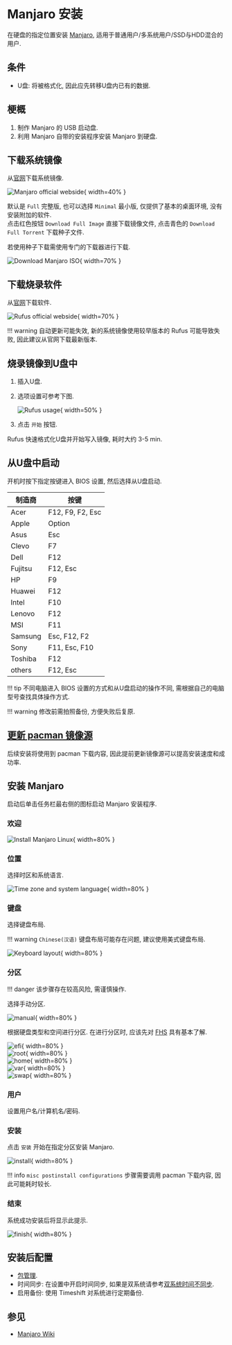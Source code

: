 # Manjaro 安装

在硬盘的指定位置安装 [Manjaro](https://manjaro.org/), 适用于普通用户/多系统用户/SSD与HDD混合的用户.  

## 条件

- U盘: 将被格式化, 因此应先转移U盘内已有的数据.

## 梗概

1. 制作 Manjaro 的 USB 启动盘.
2. 利用 Manjaro 自带的安装程序安装 Manjaro 到硬盘.

## 下载系统镜像

从[官网](https://manjaro.org/download/)下载系统镜像.  

![Manjaro official webside](assets/manjaro_official_gnome.png){ width=40% }  

默认是 `Full` 完整版, 也可以选择 `Minimal` 最小版, 仅提供了基本的桌面环境, 没有安装附加的软件.  
点击红色按钮 `Download Full Image` 直接下载镜像文件, 点击青色的 `Download Full Torrent` 下载种子文件.  

若使用种子下载需使用专门的下载器进行下载.  

![Download Manjaro ISO](assets/download_manjaro_iso.png){ width=70% }  

## 下载烧录软件

从[官网](http://rufus.ie/zh/)下载软件.  

![Rufus official webside](assets/rufus_official_download.png){ width=70% }  

!!! warning
    自动更新可能失效, 新的系统镜像使用较早版本的 Rufus 可能导致失败, 因此建议从官网下载最新版本.  

## 烧录镜像到U盘中

1. 插入U盘.
2. 选项设置可参考下图.

   ![Rufus usage](assets/rufus_usage.png){ width=50% }  

3. 点击 `开始` 按钮.

Rufus 快速格式化U盘并开始写入镜像, 耗时大约 3-5 min.  

## 从U盘中启动

开机时按下指定按键进入 BIOS 设置, 然后选择从U盘启动.  

| 制造商  | 按键             |
| ------- | ---------------- |
| Acer    | F12, F9, F2, Esc |
| Apple   | Option           |
| Asus    | Esc              |
| Clevo   | F7               |
| Dell    | F12              |
| Fujitsu | F12, Esc         |
| HP      | F9               |
| Huawei  | F12              |
| Intel   | F10              |
| Lenovo  | F12              |
| MSI     | F11              |
| Samsung | Esc, F12, F2     |
| Sony    | F11, Esc, F10    |
| Toshiba | F12              |
| others  | F12, Esc         |

!!! tip
    不同电脑进入 BIOS 设置的方式和从U盘启动的操作不同, 需根据自己的电脑型号查找具体操作方式.  

!!! warning
    修改前需拍照备份, 方便失败后复原.  

## [更新 pacman 镜像源](../Arch_包管理.md#更新镜像源)

后续安装将使用到 pacman 下载内容, 因此提前更新镜像源可以提高安装速度和成功率.  

## 安装 Manjaro

启动后单击任务栏最右侧的图标启动 Manjaro 安装程序.  

### 欢迎

![Install Manjaro Linux](assets/install_manjaro_linux.png){ width=80% }  

### 位置

选择时区和系统语言.  

![Time zone and system language](assets/position.png){ width=80% }  

### 键盘

选择键盘布局.  

!!! warning
    `Chinese(汉语)` 键盘布局可能存在问题, 建议使用美式键盘布局.  

![Keyboard layout](assets/keyboard.png){ width=80% }  

### 分区

!!! danger
    该步骤存在较高风险, 需谨慎操作.  

选择手动分区.  

![manual](assets/manual.png){ width=80% }  

根据硬盘类型和空间进行分区. 在进行分区时, 应该先对 [FHS] 具有基本了解.  

![efi](assets/efi.png){ width=80% }  
![root](assets/root.png){ width=80% }  
![home](assets/home.png){ width=80% }  
![var](assets/var.png){ width=80% }  
![swap](assets/swap.png){ width=80% }  

### 用户

设置用户名/计算机名/密码.  

### 安装

点击 `安装` 开始在指定分区安装 Manjaro.  

![install](assets/install.png){ width=80% }  

!!! info
    `misc postinstall configurations` 步骤需要调用 pacman 下载内容, 因此可能耗时较长.  

### 结束

系统成功安装后将显示此提示.  

![finish](assets/finish.png){ width=80% }  

## 安装后配置

- [包管理](../Arch_包管理.md).
- 时间同步: 在设置中开启时间同步, 如果是双系统请参考[双系统时间不同步](../双系统时间不正确.md).
- 启用备份: 使用 Timeshift 对系统进行定期备份.

## 参见

- [Manjaro Wiki](https://wiki.manjaro.org/index.php/Main_Page)

[FHS]: https://refspecs.linuxfoundation.org/FHS_3.0/index.html
